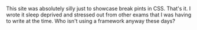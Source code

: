 This site was absolutely silly just to showcase break pints in CSS. That's it. I wrote it sleep deprived and stressed out from other
exams that I was having to write at the time. Who isn't using a framework anyway these days?
